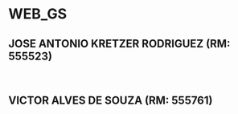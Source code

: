 # WEB_GS

## JOSE ANTONIO KRETZER RODRIGUEZ (RM: 555523)

<br>

## VICTOR ALVES DE SOUZA (RM: 555761)
